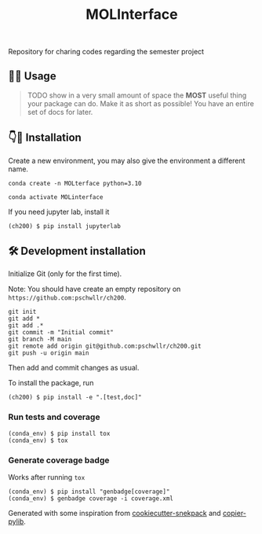 
<h1 align="center">
MOLInterface
</h1>

<br>


Repository for charing codes regarding the semester project

## 👨‍🔬 Usage

> TODO show in a very small amount of space the **MOST** useful thing your package can do.
> Make it as short as possible! You have an entire set of docs for later.

## 👇👾 Installation

Create a new environment, you may also give the environment a different name. 

```
conda create -n MOLterface python=3.10 
```

```
conda activate MOLinterface
```

If you need jupyter lab, install it 

```
(ch200) $ pip install jupyterlab
```


## 🛠️ Development installation

Initialize Git (only for the first time). 

Note: You should have create an empty repository on `https://github.com:pschwllr/ch200`.

```
git init
git add * 
git add .*
git commit -m "Initial commit" 
git branch -M main
git remote add origin git@github.com:pschwllr/ch200.git 
git push -u origin main
```

Then add and commit changes as usual. 

To install the package, run

```
(ch200) $ pip install -e ".[test,doc]"
```

### Run tests and coverage

```
(conda_env) $ pip install tox
(conda_env) $ tox
```

### Generate coverage badge

Works after running `tox`

```
(conda_env) $ pip install "genbadge[coverage]"
(conda_env) $ genbadge coverage -i coverage.xml
```

Generated with some inspiration from [cookiecutter-snekpack](https://github.com/cthoyt/cookiecutter-snekpack) and [copier-pylib](https://github.com/astrojuanlu/copier-pylib).


